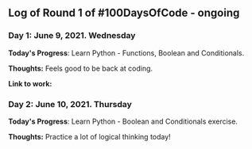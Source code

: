 ## Log of Round 1 of #100DaysOfCode - ongoing

### Day 1: June 9, 2021. Wednesday

**Today's Progress**: Learn Python - Functions, Boolean and Conditionals.

**Thoughts:** Feels good to be back at coding.

**Link to work:** 

### Day 2: June 10, 2021. Thursday

**Today's Progress**: Learn Python - Boolean and Conditionals exercise.

**Thoughts:** Practice a lot of logical thinking today!
